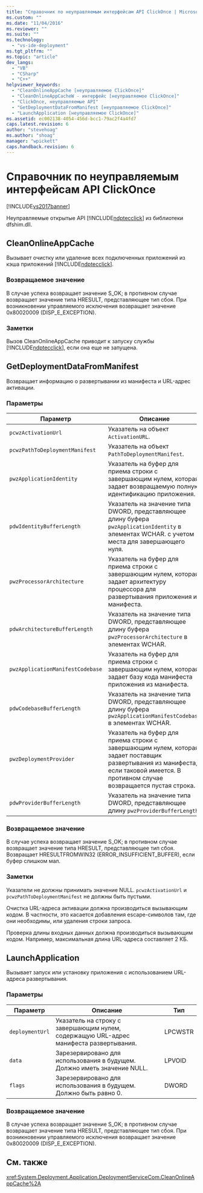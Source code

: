 ```yaml
---
title: "Справочник по неуправляемым интерфейсам API ClickOnce | Microsoft Docs"
ms.custom: ""
ms.date: "11/04/2016"
ms.reviewer: ""
ms.suite: ""
ms.technology: 
  - "vs-ide-deployment"
ms.tgt_pltfrm: ""
ms.topic: "article"
dev_langs: 
  - "VB"
  - "CSharp"
  - "C++"
helpviewer_keywords: 
  - "CleanOnlineAppCache [неуправляемое ClickOnce]"
  - "CleanOnlineAppCacheW - интерфейс [неуправляемое ClickOnce]"
  - "ClickOnce, неуправляемые API"
  - "GetDeploymentDataFromManifest [неуправляемое ClickOnce]"
  - "LaunchApplication [неуправляемое ClickOnce]"
ms.assetid: ec002138-4054-456d-bcc1-79ac2f4a4fd7
caps.latest.revision: 6
author: "stevehoag"
ms.author: "shoag"
manager: "wpickett"
caps.handback.revision: 6
---
```

# Справочник по неуправляемым интерфейсам API ClickOnce
[!INCLUDE[vs2017banner](../code-quality/includes/vs2017banner.md)]

Неуправляемые открытые API [!INCLUDE[ndptecclick](../deployment/includes/ndptecclick_md.md)] из библиотеки dfshim.dll.  
  
## CleanOnlineAppCache  
 Вызывает очистку или удаление всех подключенных приложений из кэша приложений [!INCLUDE[ndptecclick](../deployment/includes/ndptecclick_md.md)].  
  
### Возвращаемое значение  
 В случае успеха возвращает значение S\_OK; в противном случае возвращает значение типа HRESULT, представляющее тип сбоя.  При возникновении управляемого исключения возвращает значение 0x80020009 \(DISP\_E\_EXCEPTION\).  
  
### Заметки  
 Вызов CleanOnlineAppCache приводит к запуску службы [!INCLUDE[ndptecclick](../deployment/includes/ndptecclick_md.md)], если она еще не запущена.  
  
## GetDeploymentDataFromManifest  
 Возвращает информацию о развертывании из манифеста и URL\-адрес активации.  
  
### Параметры  
  
|Параметр|Описание|Тип|  
|--------------|--------------|---------|  
|`pcwzActivationUrl`|Указатель на объект `ActivationURL`.|LPCWSTR|  
|`pcwzPathToDeploymentManifest`|Указатель на объект `PathToDeploymentManifest`.|LPCWSTR|  
|`pwzApplicationIdentity`|Указатель на буфер для приема строки с завершающим нулем, которая задает возвращаемую полную идентификацию приложения.|LPWSTR|  
|`pdwIdentityBufferLength`|Указатель на значение типа DWORD, представляющее длину буфера `pwzApplicationIdentity` в элементах WCHAR.  с учетом места для завершающего нуля.|LPDWORD|  
|`pwzProcessorArchitecture`|Указатель на буфер для приема строки с завершающим нулем, которая задает архитектуру процессора для развертывания приложения из манифеста.|LPWSTR|  
|`pdwArchitectureBufferLength`|Указатель на значение типа DWORD, представляющее длину буфера `pwzProcessorArchitecture` в элементах WCHAR.|LPDWORD|  
|`pwzApplicationManifestCodebase`|Указатель на буфер для приема строки с завершающим нулем, которая задает базу кода манифеста приложения из манифеста.|LPWSTR|  
|`pdwCodebaseBufferLength`|Указатель на значение типа DWORD, представляющее длину буфера `pwzApplicationManifestCodebase` в элементах WCHAR.|LPDWORD|  
|`pwzDeploymentProvider`|Указатель на буфер для приема строки с завершающим нулем, которая задает поставщик развертывания из манифеста, если таковой имеется.  В противном случае возвращается пустая строка.|LPWSTR|  
|`pdwProviderBufferLength`|Указатель на значение типа DWORD, представляющее длину `pwzProviderBufferLength`.|LPDWORD|  
  
### Возвращаемое значение  
 В случае успеха возвращает значение S\_OK; в противном случае возвращает значение типа HRESULT, представляющее тип сбоя.  Возвращает HRESULTFROMWIN32 \(ERROR\_INSUFFICIENT\_BUFFER\), если буфер слишком мал.  
  
### Заметки  
 Указатели не должны принимать значение NULL.  `pcwzActivationUrl` и `pcwzPathToDeploymentManifest` не должны быть пустыми.  
  
 Очистка URL\-адреса активации должна производиться вызывающим кодом.  В частности, это касается добавления escape\-символов там, где они необходимы, или удаления строки запроса.  
  
 Проверка длины входных данных должна производиться вызывающим кодом.  Например, максимальная длина URL\-адреса составляет 2 КБ.  
  
## LaunchApplication  
 Вызывает запуск или установку приложения с использованием URL\-адреса развертывания.  
  
### Параметры  
  
|Параметр|Описание|Тип|  
|--------------|--------------|---------|  
|`deploymentUrl`|Указатель на строку с завершающим нулем, содержащую URL\-адрес манифеста развертывания.|LPCWSTR|  
|`data`|Зарезервировано для использования в будущем.  Должно иметь значение NULL.|LPVOID|  
|`flags`|Зарезервировано для использования в будущем.  Должно быть равно 0.|DWORD|  
  
### Возвращаемое значение  
 В случае успеха возвращает значение S\_OK; в противном случае возвращает значение типа HRESULT, представляющее тип сбоя.  При возникновении управляемого исключения возвращает значение 0x80020009 \(DISP\_E\_EXCEPTION\).  
  
## См. также  
 <xref:System.Deployment.Application.DeploymentServiceCom.CleanOnlineAppCache%2A>